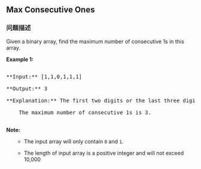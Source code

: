 ## Max Consecutive Ones  
### 问题描述
Given a binary array, find the maximum number of consecutive 1s in this array.

**Example 1:**<br />
<pre>
**Input:** [1,1,0,1,1,1]
**Output:** 3
**Explanation:** The first two digits or the last three digits are consecutive 1s.
    The maximum number of consecutive 1s is 3.
</pre>


**Note:**
<ul>
- The input array will only contain `0` and `1`.
- The length of input array is a positive integer and will not exceed 10,000
</ul>

